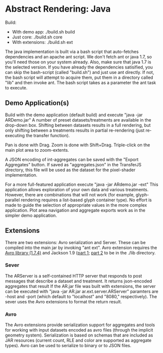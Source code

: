 Abstract Rendering: Java
======================

Build:
* With demo app: ./build.sh build
* Just core: ./build.sh core
* With extensions: ./build.sh ext

The java implementation is built via a bash script that auto-fetches dependencies
and an apache ant script. We don't fetch ant or java 1.7, so you'll need those on your system
already.  Also, make sure that java 1.7 is the selected version.  If you have already
the dependencies satisified, you can skip the bash-script (called "build.sh") and
just use ant directly.  If not, the bash script will attempt to acquire them,
put them in a directory called "lib" and then invoke ant.  The bash script 
takes as a parameter the ant task to execute.



Demo Application(s)
-----------------

Build with the demo application (default build) and execute "java -jar ARDemo.jar"
A number of preset datasets/treatments are available in the drop-down box.
Shifting between datasets results in a full rendering, but only shifting
between a treatments results in partial re-rendering (just 
re-executing the transfer function).


Pan is done with Drag.  Zoom is done with Shift+Drag.
Triple-click on the main plot area to zoom-extents.

A JSON encoding of int-aggregates can be saved with the 
"Export Aggregates" button. If saved as "aggregates.json" in 
the TransferJS directory, this file will be used as the 
dataset for the pixel-shader implementation.


For a more full-featured application execute "java -jar ARdemo.jar -ext"
This application allows exploration of your own data and various treatments.
However, there are combinations that will not work (for example, glyph-parallel 
rendering requires a list-based glyph container type).  No effort is made to 
guide the selection of appropriate values in the more complex application.
Plot area navigation and aggregate exports work as in the simpler demo application.


Extensions
-----------

There are two extensions: Avro serialization and Server.
These can be compiled into the main jar by invoking "ant ext".
Avro extension requires the 
[Avro library (1.7.4)](http://mirror.metrocast.net/apache/avro/avro-1.7.4/java/avro-1.7.4.jar)
and Jackson 1.9 
([part 1](http://repo1.maven.org/maven2/org/codehaus/jackson/jackson-core-asl/1.9.12/jackson-core-asl-1.9.12.jar);
[part 2](http://repo1.maven.org/maven2/org/codehaus/jackson/jackson-mapper-asl/1.9.12/jackson-mapper-asl-1.9.12.jar) 
to be in the ./lib directory.

### Sever
The ARServer is a self-contained HTTP server that responds to post messages that describe
a dataset and treatment.  It returns json-encoded aggregates that result 
If the AR.jar file was built with extensions, the server can be executed with
"java -jar AR.jar ar.ext.server.ARServer" paramters are -host and -port 
(which default to "localhost" and "8080," respectively).  The sever uses the Avro extensions
to format the return result.

### Avro
The Avro extensions provide serialization support for aggregates and
tools for working with input datasets encoded as avro files (through the implicit geometry system).
Serialization is based on schemas that are included as JAR resources (current count, RLE and color
are supported as aggregate types). Avro can be used to serialize to binary or to JSON files.

